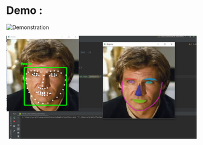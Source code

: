 
# Demo : 

![Demonstration](https://github.com/Prathyusha-Guduru/Data/blob/master/Facial%20Landmarking.gif)

<img src = 'https://github.com/Prathyusha-Guduru/Data/blob/master/Facial%20Landmarking.png'>


